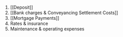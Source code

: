 1. [[Deposit]]
2. [[Bank charges & Conveyancing Settlement Costs]]
3. [[Mortgage Payments]]
4. Rates & insurance
5. Maintenance & operating expenses